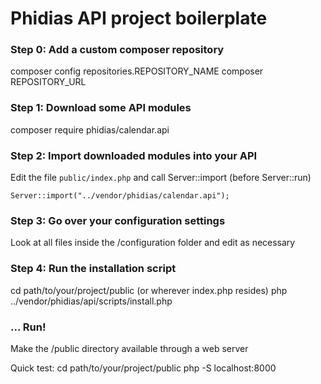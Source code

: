 # Phidias API project boilerplate

### Step 0: Add a custom composer repository
composer config repositories.REPOSITORY_NAME composer REPOSITORY_URL

### Step 1: Download some API modules
composer require phidias/calendar.api

### Step 2: Import downloaded modules into your API
Edit the file `public/index.php` and call Server::import (before Server::run)
```
Server::import("../vendor/phidias/calendar.api");
```

### Step 3: Go over your configuration settings
Look at all files inside the /configuration folder and edit as necessary

### Step 4: Run the installation script
cd path/to/your/project/public  (or wherever index.php resides)
php ../vendor/phidias/api/scripts/install.php

### ... Run!
Make the /public directory available through a web server

Quick test:
cd path/to/your/project/public
php -S localhost:8000
